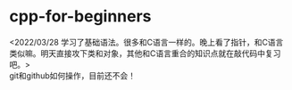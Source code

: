 # cpp-for-beginners  
<2022/03/28 学习了基础语法。很多和C语言一样的。晚上看了指针，和C语言类似嘛。明天直接攻下类和对象，其他和C语言重合的知识点就在敲代码中复习吧。>    
git和github如何操作，目前还不会！
